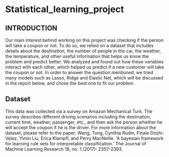 # Statistical_learning_project
## INTRODUCTION

Our main interest behind working on this project was checking if the person will take a coupon or not. To do so, we relied on a dataset that includes details about the destination, the number of people in the car, the weather, the temperature, and other useful information that helps us know the problem and predict better.
We analyzed and found out how these variables interact with each other, which helped us predict if a new customer will take the coupon or not. In order to answer the question mentioned, we tried many models such as Lasso, Ridge and Elastic Net, which will be discussed in the report below, and chose the best one to fit our problem.


## Dataset
This data was collected via a survey on Amazon Mechanical Turk. The survey describes different driving scenarios including the destination, current time, weather, passenger, etc., and then ask the person whether he will accept the coupon if he is the driver. For more information about the dataset, please refer to the paper: Wang, Tong, Cynthia Rudin, Finale Doshi-Velez, Yimin Liu, Erica Klampfl, and Perry MacNeille. 'A bayesian framework for learning rule sets for interpretable classification.' The Journal of Machine Learning Research 18, no. 1 (2017): 2357-2393. 
